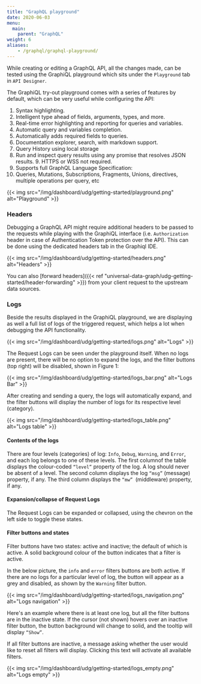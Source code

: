 ```yaml
---
title: "GraphQL playground"
date: 2020-06-03
menu:
  main:
    parent: "GraphQL"
weight: 6
aliases:
    - /graphql/graphql-playground/
---
```


While creating or editing a GraphQL API, all the changes made, can be tested using the GraphiQL playground which sits under the `Playground` tab in `API Designer`.

The GraphiQL try-out playground comes with a series of features by default, which can be very useful while configuring the API:
  1.  Syntax highlighting.
  2.  Intelligent type ahead of fields, arguments, types, and more.
  3.  Real-time error highlighting and reporting for queries and variables.
  4.  Automatic query and variables completion.
  5.  Automatically adds required fields to queries.
  6.  Documentation explorer, search, with markdown support.
  7.  Query History using local storage
  8.  Run and inspect query results using any promise that resolves JSON results. 9.  HTTPS or WSS not required.
  10. Supports full GraphQL Language Specification:
  11. Queries, Mutations, Subscriptions, Fragments, Unions, directives, multiple operations per query, etc

{{< img src="/img/dashboard/udg/getting-started/playground.png" alt="Playground" >}}

  ### Headers

  Debugging a GraphQL API might require additional headers to be passed to the requests while playing with the GraphiQL interface (i.e. `Authorization` header in case of Authentication Token protection over the API). This can be done using the dedicated headers tab in the Graphiql IDE.

{{< img src="/img/dashboard/udg/getting-started/headers.png" alt="Headers" >}}

  You can also [forward headers]({{< ref "universal-data-graph/udg-getting-started/header-forwarding" >}}) from your client request to the upstream data sources.


  ### Logs

  Beside the results displayed in the GraphiQL playground, we are displaying as well a full list of logs of the triggered request, which helps a lot when debugging the API functionality.

{{< img src="/img/dashboard/udg/getting-started/logs.png" alt="Logs" >}}
  
  The Request Logs can be seen under the playground itself. When no logs are present, there will be no option to expand the logs, and the filter buttons (top right) will be disabled, shown in Figure 1:

{{< img src="/img/dashboard/udg/getting-started/logs_bar.png" alt="Logs Bar" >}}

After creating and sending a query, the logs will automatically expand, and the filter buttons will display the number of logs for its respective level (category).

{{< img src="/img/dashboard/udg/getting-started/logs_table.png" alt="Logs table" >}}

#### Contents of the logs

There are four levels (categories) of log: `Info`, `Debug`, `Warning`, and `Error`, and each log belongs to one of these levels. 
The first columnof the table displays the colour-coded `“level”` property of the log. A log should never be absent of a level. The second column displays the log `“msg”` (message) property, if any. The third column displays the `“mw” `(middleware) property, if any.

#### Expansion/collapse of Request Logs

The Request Logs can be expanded or collapsed, using the chevron on the left side to toggle these states.

#### Filter buttons and states

Filter buttons have two states: active and inactive; the default of which is active. A solid background colour of the button indicates that a filter is active. 

In the below picture, the `info` and `error` filters buttons are both active. If there are no logs for a particular level of log, the button will appear as a grey and disabled, as shown by the `Warning` filter button.

{{< img src="/img/dashboard/udg/getting-started/logs_navigation.png" alt="Logs navigation" >}}

Here's an example where there is at least one log, but all the filter buttons are in the inactive state. If the cursor (not shown) hovers over an inactive filter button, the button background will change to solid, and the tooltip will display `“Show”`. 

If all filter buttons are inactive, a message asking whether the user would like to reset all filters will display. Clicking this text will activate all available filters.

{{< img src="/img/dashboard/udg/getting-started/logs_empty.png" alt="Logs empty" >}}
